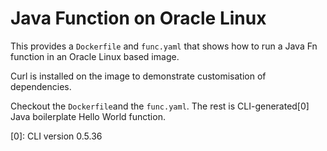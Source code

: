 # Java Function on Oracle Linux

This provides a `Dockerfile` and `func.yaml` that shows how to run a Java Fn function in an Oracle Linux based image.

Curl is installed on the image to demonstrate customisation of dependencies.

Checkout the `Dockerfile`and the `func.yaml`. The rest is CLI-generated[0] Java boilerplate Hello World function.

[0]: CLI version 0.5.36
